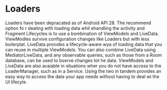 # Loaders
Loaders have been depracated as of Android API 28. The recommend option fo r dealing with loading data whil ehandling the activity and Fragment Lifecycles is to use a bombination of ViewModels and LiveData. ViewModles survive configuration changes like Loaders but with less boilerplat. LiveData proivdes a lifecycle-aware wya of loading data that you can reuse in multiple ViewModels. You can also combine LiveData using MediatorLiveData, and any observable queries, such as those from a Room database, can be used to bserve changes tot he data. ViewModels and LiveData are also avaiable in situations wher you do not have access to the LoaderManager, such as in a Service. Using the two in tandem provides an easy way to access the data your app needs without having to deal wi the UI lifecyle. 
